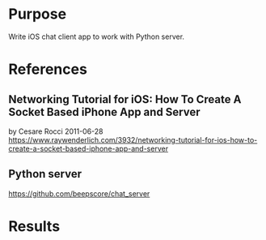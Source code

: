 # Purpose
Write iOS chat client app to work with Python server.

# References

## Networking Tutorial for iOS: How To Create A Socket Based iPhone App and Server
by Cesare Rocci 2011-06-28
https://www.raywenderlich.com/3932/networking-tutorial-for-ios-how-to-create-a-socket-based-iphone-app-and-server

## Python server
https://github.com/beepscore/chat_server

# Results
